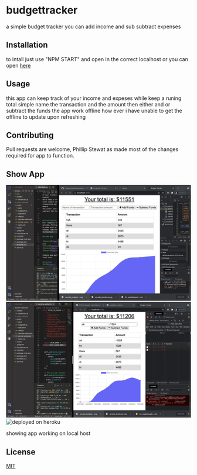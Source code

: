 # budgettracker
a simple budget tracker you can add income and sub subtract expenses



## Installation
to intall just use "NPM START"
and open in the correct localhost 
or you can open [here](https://budgettk.herokuapp.com/)

## Usage

this app can keep track of your income and expeses 
while keep a runing total simple name the transaction and the amount 
then either and or subtract the funds
the app work offline how ever i have unable to get the offline to 
update upon refreshing 


## Contributing
Pull requests are welcome, Phillip Stewat as made most of the changes required for app to function. 
 
## Show App

![deployed on localhost](./img/local.png)
![deployed on localhost](./img/local2.png)
![deployed on heroku](./img/heroo.png)

showing app working on local host 

## License
[MIT](https://choosealicense.com/licenses/mit/)
